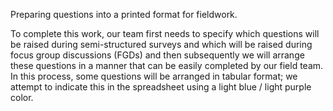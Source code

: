 Preparing questions into a printed format for fieldwork.

To complete this work, our team first needs to specify which questions will be raised during semi-structured surveys and which will be raised during focus group discussions (FGDs) and then subsequently we will arrange these questions in a manner that can be easily completed by our field team. In this process, some questions will be arranged in tabular format; we attempt to indicate this in the spreadsheet using a light blue / light purple color.
